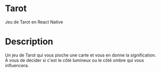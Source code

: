 # Tarot
Jeu de Tarot en React Native

# Description

Un jeu de Tarot qui vous pioche une carte et vous en donne la signification.
À vous de décider si c'est le côté lumineux ou le côté ombre qui vous influencera.
